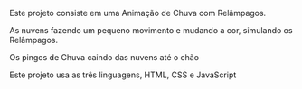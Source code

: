 Este projeto consiste em uma Animação de Chuva com Relâmpagos.

As nuvens fazendo um pequeno movimento e mudando a cor, simulando os Relâmpagos.

Os pingos de Chuva caindo das nuvens até o chão  

Este projeto usa as três linguagens,  HTML, CSS e JavaScript  
